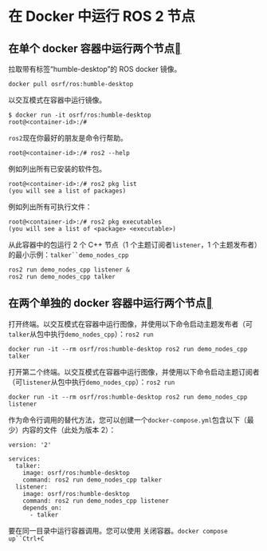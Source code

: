# 在 Docker 中运行 ROS 2 节点 



## 在单个 docker 容器中运行两个节点[](https://docs.ros.org/en/humble/How-To-Guides/Run-2-nodes-in-single-or-separate-docker-containers.html#run-two-nodes-in-a-single-docker-container)

拉取带有标签“humble-desktop”的 ROS docker 镜像。

```
docker pull osrf/ros:humble-desktop
```



以交互模式在容器中运行镜像。

```
$ docker run -it osrf/ros:humble-desktop
root@<container-id>:/#
```



`ros2`现在你最好的朋友是命令行帮助。

```
root@<container-id>:/# ros2 --help
```



例如列出所有已安装的软件包。

```
root@<container-id>:/# ros2 pkg list
(you will see a list of packages)
```



例如列出所有可执行文件：

```
root@<container-id>:/# ros2 pkg executables
(you will see a list of <package> <executable>)
```



从此容器中的包运行 2 个 C++ 节点（1 个主题订阅者`listener`，1 个主题发布者）的最小示例：`talker``demo_nodes_cpp`

```
ros2 run demo_nodes_cpp listener &
ros2 run demo_nodes_cpp talker
```



## 在两个单独的 docker 容器中运行两个节点[](https://docs.ros.org/en/humble/How-To-Guides/Run-2-nodes-in-single-or-separate-docker-containers.html#run-two-nodes-in-two-separate-docker-containers)

打开终端。以交互模式在容器中运行图像，并使用以下命令启动主题发布者（可`talker`从包中执行`demo_nodes_cpp`）：`ros2 run`

```
docker run -it --rm osrf/ros:humble-desktop ros2 run demo_nodes_cpp talker
```



打开第二个终端。以交互模式在容器中运行图像，并使用以下命令启动主题订阅者（可`listener`从包中执行`demo_nodes_cpp`）：`ros2 run`

```
docker run -it --rm osrf/ros:humble-desktop ros2 run demo_nodes_cpp listener
```



作为命令行调用的替代方法，您可以创建一个`docker-compose.yml`包含以下（最少）内容的文件（此处为版本 2）：

```
version: '2'

services:
  talker:
    image: osrf/ros:humble-desktop
    command: ros2 run demo_nodes_cpp talker
  listener:
    image: osrf/ros:humble-desktop
    command: ros2 run demo_nodes_cpp listener
    depends_on:
      - talker
```



要在同一目录中运行容器调用。您可以使用 关闭容器。`docker compose up``Ctrl+C`